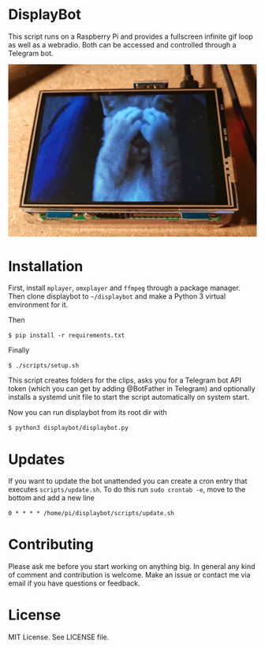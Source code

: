 # DisplayBot

This script runs on a Raspberry Pi and provides a fullscreen infinite gif loop
as well as a webradio. Both can be accessed and controlled through a Telegram bot.

![](screen.jpg)

# Installation

First, install `mplayer`, `omxplayer` and `ffmpeg` through a package manager. Then clone 
displaybot to `~/displaybot` and make a Python 3 virtual environment for it.

Then

    $ pip install -r requirements.txt

Finally

    $ ./scripts/setup.sh

This script creates folders for the clips, asks you for a Telegram bot API token
(which you can get by adding @BotFather in Telegram) and optionally installs
a systemd unit file to start the script automatically on system start.

Now you can run displaybot from its root dir with

    $ python3 displaybot/displaybot.py

# Updates

If you want to update the bot unattended you can create a cron entry that
executes `scripts/update.sh`. To do this run `sudo crontab -e`, move to the bottom
and add a new line

    0 * * * * /home/pi/displaybot/scripts/update.sh

# Contributing

Please ask me before you start working on anything big. In general any kind of
comment and contribution is welcome. Make an issue or contact me via email if 
you have questions or feedback.

# License

MIT License. See LICENSE file.
